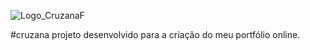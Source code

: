 ![Logo_CruzanaF](https://user-images.githubusercontent.com/29953524/79068313-72252200-7c9c-11ea-8ac6-2a1417bc719d.png)



#cruzana
projeto desenvolvido para a criação do meu portfólio online.
